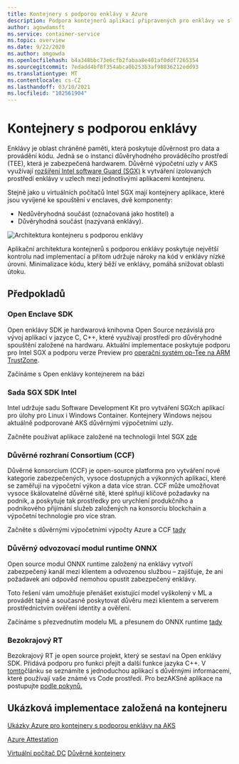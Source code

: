 ```yaml
---
title: Kontejnery s podporou enklávy v Azure
description: Podpora kontejnerů aplikací připravených pro enklávy ve službě Azure Kubernetes (AKS)
author: agowdamsft
ms.service: container-service
ms.topic: overview
ms.date: 9/22/2020
ms.author: amgowda
ms.openlocfilehash: b4a348bbc73e6cfb2fabaa8e401af0ddf7265354
ms.sourcegitcommit: 7edadd4bf8f354abca0b253b3af98836212edd93
ms.translationtype: MT
ms.contentlocale: cs-CZ
ms.lasthandoff: 03/10/2021
ms.locfileid: "102561904"
---
```

# <a name="enclave-aware-containers"></a>Kontejnery s podporou enklávy

Enklávy je oblast chráněné paměti, která poskytuje důvěrnost pro data a provádění kódu. Jedná se o instanci důvěryhodného prováděcího prostředí (TEE), která je zabezpečená hardwarem. Důvěrné výpočetní uzly v AKS využívají [rozšíření Intel software Guard (SGX)](https://software.intel.com/sgx) k vytváření izolovaných prostředí enklávy v uzlech mezi jednotlivými aplikacemi kontejneru.

Stejně jako u virtuálních počítačů Intel SGX mají kontejnery aplikace, které jsou vyvíjené ke spouštění v enclaves, dvě komponenty:

- Nedůvěryhodná součást (označovaná jako hostitel) a
- Důvěryhodná součást (nazývaná enklávy).

![Architektura kontejneru s podporou enklávy](./media/enclave-aware-containers/enclaveawarecontainer.png)

Aplikační architektura kontejnerů s podporou enklávy poskytuje největší kontrolu nad implementací a přitom udržuje nároky na kód v enklávy nízké úrovni. Minimalizace kódu, který běží ve enklávy, pomáhá snižovat oblasti útoku.   

## <a name="enablers"></a>Předpokladů

### <a name="open-enclave-sdk"></a>Open Enclave SDK
Open enklávy SDK je hardwarová knihovna Open Source nezávislá pro vývoj aplikací v jazyce C, C++, které využívají prostředí pro důvěryhodné spouštění založené na hardwaru. Aktuální implementace poskytuje podporu pro Intel SGX a podporu verze Preview pro [operační systém op-Tee na ARM TrustZone](https://optee.readthedocs.io/en/latest/general/about.html).

Začínáme s Open enklávy kontejnerem na bázi [](https://github.com/openenclave/openenclave/tree/master/docs/GettingStartedDocs)

### <a name="intel-sgx-sdk"></a>Sada SGX SDK Intel
Intel udržuje sadu Software Development Kit pro vytváření SGXch aplikací pro úlohy pro Linux i Windows Container. Kontejnery Windows nejsou aktuálně podporované AKS důvěrnými výpočetními uzly.

Začněte používat aplikace založené na technologii Intel SGX [zde](https://software.intel.com/content/www/us/en/develop/topics/software-guard-extensions/sdk.html)

### <a name="confidential-consortium-framework-ccf"></a>Důvěrné rozhraní Consortium (CCF)
Důvěrné konsorcium (CCF) je open-source platforma pro vytváření nové kategorie zabezpečených, vysoce dostupných a výkonných aplikací, které se zaměřují na výpočetní výkon a data více stran. CCF může umožňovat vysoce škálovatelné důvěrné sítě, které splňují klíčové požadavky na podnik, a poskytuje tak prostředky pro urychlení produkčního a podnikového přijímání služeb založených na konsorciu blockchain a výpočetní technologie pro více stran.

Začněte s důvěrnými výpočetními výpočty Azure a CCF [tady](https://github.com/Microsoft/CCF)

### <a name="confidential-inferencing-onnx-runtime"></a>Důvěrný odvozovací modul runtime ONNX

Open source modul ONNX runtime založený na enklávy vytvoří zabezpečený kanál mezi klientem a odvozenou službou – zajišťuje, že ani požadavek ani odpověď nemohou opustit zabezpečený enklávy. 

Toto řešení vám umožňuje přenášet existující model vyškolený v ML a provádět tajně a současně poskytovat důvěru mezi klientem a serverem prostřednictvím ověření identity a ověření. 

Začínáme s přezvednutím modelu ML a přesunem do ONNX runtime [tady](https://aka.ms/confidentialinference)

### <a name="edgeless-rt"></a>Bezokrajový RT

Bezokrajový RT je open source projekt, který se sestaví na Open enklávy SDK. Přidává podporu pro funkci přejít a další funkce jazyka C++. V [tomto](https://github.com/edgelesssys/edgelessrt)článku se seznámíte s jednoduchou aplikací s důvěrnými informacemi, které používají vaše známé vs Code prostředí. Pro bezAKSné aplikace na postupujte [podle pokynů.](https://github.com/edgelesssys/edgelessrt/blob/master/docs/ERTAzureAKSDeployment.md)


## <a name="container-based-sample-implementations"></a>Ukázková implementace založená na kontejneru

[Ukázky Azure pro kontejnery s podporou enklávy na AKS](https://github.com/Azure-Samples/confidential-computing/tree/main/containersamples)

<!-- LINKS - external -->
[Azure Attestation](../attestation/overview.md)


<!-- LINKS - internal -->
[Virtuální počítač DC](./virtual-machine-solutions.md) 
 [Důvěrné kontejnery](./confidential-containers.md)